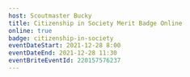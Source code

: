 ```yaml
---
host: Scoutmaster Bucky
title: Citizenship in Society Merit Badge Online
online: true
badge: citizenship-in-society
eventDateStart: 2021-12-28 8:00
eventDateEnd: 2021-12-28 11:30
eventBriteEventId: 220157576237
---
```


